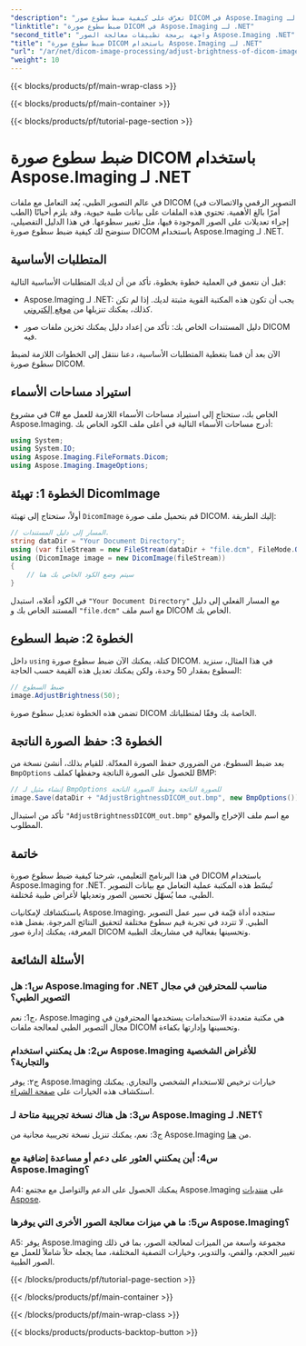 ```yaml
---
"description": "تعرّف على كيفية ضبط سطوع صور DICOM في Aspose.Imaging لـ .NET. حسّن جودة الصور الطبية بسهولة."
"linktitle": "ضبط سطوع صورة DICOM في Aspose.Imaging لـ .NET"
"second_title": "واجهة برمجة تطبيقات معالجة الصور Aspose.Imaging .NET"
"title": "ضبط سطوع صورة DICOM باستخدام Aspose.Imaging لـ .NET"
"url": "/ar/net/dicom-image-processing/adjust-brightness-of-dicom-image/"
"weight": 10
---
```


{{< blocks/products/pf/main-wrap-class >}}

{{< blocks/products/pf/main-container >}}

{{< blocks/products/pf/tutorial-page-section >}}

# ضبط سطوع صورة DICOM باستخدام Aspose.Imaging لـ .NET

في عالم التصوير الطبي، يُعد التعامل مع ملفات DICOM (التصوير الرقمي والاتصالات في الطب) أمرًا بالغ الأهمية. تحتوي هذه الملفات على بيانات طبية حيوية، وقد يلزم أحيانًا إجراء تعديلات على الصور الموجودة فيها، مثل تغيير سطوعها. في هذا الدليل التفصيلي، سنوضح لك كيفية ضبط سطوع صورة DICOM باستخدام Aspose.Imaging لـ .NET.

## المتطلبات الأساسية

قبل أن نتعمق في العملية خطوة بخطوة، تأكد من أن لديك المتطلبات الأساسية التالية:

- Aspose.Imaging لـ .NET: يجب أن تكون هذه المكتبة القوية مثبتة لديك. إذا لم تكن كذلك، يمكنك تنزيلها من [موقع إلكتروني](https://releases.aspose.com/imaging/net/).

- دليل المستندات الخاص بك: تأكد من إعداد دليل يمكنك تخزين ملفات صور DICOM فيه.

الآن بعد أن قمنا بتغطية المتطلبات الأساسية، دعنا ننتقل إلى الخطوات اللازمة لضبط سطوع صورة DICOM.

## استيراد مساحات الأسماء

في مشروع C# الخاص بك، ستحتاج إلى استيراد مساحات الأسماء اللازمة للعمل مع Aspose.Imaging. أدرج مساحات الأسماء التالية في أعلى ملف الكود الخاص بك:

```csharp
using System;
using System.IO;
using Aspose.Imaging.FileFormats.Dicom;
using Aspose.Imaging.ImageOptions;
```

## الخطوة 1: تهيئة DicomImage

أولاً، ستحتاج إلى تهيئة `DicomImage` قم بتحميل ملف صورة DICOM. إليك الطريقة:

```csharp
// المسار إلى دليل المستندات.
string dataDir = "Your Document Directory";
using (var fileStream = new FileStream(dataDir + "file.dcm", FileMode.Open, FileAccess.Read))
using (DicomImage image = new DicomImage(fileStream))
{
    // سيتم وضع الكود الخاص بك هنا
}
```

في الكود أعلاه، استبدل `"Your Document Directory"` مع المسار الفعلي إلى دليل المستند الخاص بك و `"file.dcm"` مع اسم ملف DICOM الخاص بك.

## الخطوة 2: ضبط السطوع

داخل `using` كتلة، يمكنك الآن ضبط سطوع صورة DICOM. في هذا المثال، سنزيد السطوع بمقدار 50 وحدة، ولكن يمكنك تعديل هذه القيمة حسب الحاجة:

```csharp
// ضبط السطوع
image.AdjustBrightness(50);
```

تضمن هذه الخطوة تعديل سطوع صورة DICOM الخاصة بك وفقًا لمتطلباتك.

## الخطوة 3: حفظ الصورة الناتجة

بعد ضبط السطوع، من الضروري حفظ الصورة المعدّلة. للقيام بذلك، أنشئ نسخة من `BmpOptions` للحصول على الصورة الناتجة وحفظها كملف BMP:

```csharp
// إنشاء مثيل لـ BmpOptions للصورة الناتجة وحفظ الصورة الناتجة
image.Save(dataDir + "AdjustBrightnessDICOM_out.bmp", new BmpOptions());
```

تأكد من استبدال `"AdjustBrightnessDICOM_out.bmp"` مع اسم ملف الإخراج والموقع المطلوب.

## خاتمة

في هذا البرنامج التعليمي، شرحنا كيفية ضبط سطوع صورة DICOM باستخدام Aspose.Imaging for .NET. تُبسّط هذه المكتبة عملية التعامل مع بيانات التصوير الطبي، مما يُسهّل تحسين الصور وتعديلها لأغراض طبية مُختلفة.

باستكشافك لإمكانيات Aspose.Imaging، ستجده أداة قيّمة في سير عمل التصوير الطبي. لا تتردد في تجربة قيم سطوع مختلفة لتحقيق النتائج المرجوة. بفضل هذه المعرفة، يمكنك إدارة صور DICOM وتحسينها بفعالية في مشاريعك الطبية.

## الأسئلة الشائعة

### س1: هل Aspose.Imaging for .NET مناسب للمحترفين في مجال التصوير الطبي؟

ج1: نعم، Aspose.Imaging هي مكتبة متعددة الاستخدامات يستخدمها المحترفون في مجال التصوير الطبي لمعالجة ملفات DICOM وتحسينها وإدارتها بكفاءة.

### س2: هل يمكنني استخدام Aspose.Imaging للأغراض الشخصية والتجارية؟

ج٢: يوفر Aspose.Imaging خيارات ترخيص للاستخدام الشخصي والتجاري. يمكنك استكشاف هذه الخيارات على [صفحة الشراء](https://purchase.aspose.com/buy).

### س3: هل هناك نسخة تجريبية متاحة لـ Aspose.Imaging لـ .NET؟

ج3: نعم، يمكنك تنزيل نسخة تجريبية مجانية من Aspose.Imaging من [هنا](https://releases.aspose.com/).

### س4: أين يمكنني العثور على دعم أو مساعدة إضافية مع Aspose.Imaging؟

A4: يمكنك الحصول على الدعم والتواصل مع مجتمع Aspose.Imaging على [منتديات Aspose](https://forum.aspose.com/).

### س5: ما هي ميزات معالجة الصور الأخرى التي يوفرها Aspose.Imaging؟

A5: يوفر Aspose.Imaging مجموعة واسعة من الميزات لمعالجة الصور، بما في ذلك تغيير الحجم، والقص، والتدوير، وخيارات التصفية المختلفة، مما يجعله حلاً شاملاً للعمل مع الصور الطبية.

{{< /blocks/products/pf/tutorial-page-section >}}

{{< /blocks/products/pf/main-container >}}

{{< /blocks/products/pf/main-wrap-class >}}

{{< blocks/products/products-backtop-button >}}